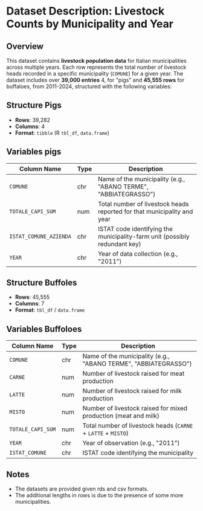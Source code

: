 # Dataset Description: Livestock Counts by Municipality and Year

## Overview

This dataset contains **livestock population data** for Italian municipalities across multiple years. Each row represents the total number of livestock heads recorded in a specific municipality (`COMUNE`) for a given year. The dataset includes over **39,000 entries** 4, for "pigs" and  **45,555 rows** for buffaloes, from 2011-2024, structured with the following variables:

## Structure Pigs

- **Rows**: 39,282  
- **Columns**: 4  
- **Format**: `tibble` (R `tbl_df`, `data.frame`)

## Variables pigs

| Column Name            | Type   | Description                                                                 |
|------------------------|--------|-----------------------------------------------------------------------------|
| `COMUNE`               | chr    | Name of the municipality (e.g., "ABANO TERME", "ABBIATEGRASSO")            |
| `TOTALE_CAPI_SUM`      | num    | Total number of livestock heads reported for that municipality and year    |
| `ISTAT_COMUNE_AZIENDA` | chr    | ISTAT code identifying the municipality-farm unit (possibly redundant key) |
| `YEAR`                 | chr    | Year of data collection (e.g., "2011")                                     |

## Structure Buffoles

- **Rows**: 45,555  
- **Columns**: 7  
- **Format**: `tbl_df` / `data.frame`

## Variables Buffoloes

| Column Name         | Type   | Description                                                                 |
|---------------------|--------|-----------------------------------------------------------------------------|
| `COMUNE`            | chr    | Name of the municipality (e.g., "ABANO TERME", "ABBIATEGRASSO")            |
| `CARNE`             | num    | Number of livestock raised for meat production                             |
| `LATTE`             | num    | Number of livestock raised for milk production                             |
| `MISTO`             | num    | Number of livestock raised for mixed production (meat and milk)            |
| `TOTALE_CAPI_SUM`   | num    | Total number of livestock heads (`CARNE` + `LATTE` + `MISTO`)              |
| `YEAR`              | chr    | Year of observation (e.g., "2011")                                         |
| `ISTAT_COMUNE`      | chr    | ISTAT code identifying the municipality                                    |


## Notes

- The datasets are provided given rds and csv formats.
- The additional lengths in rows is due to the presence of some more municipalities.

